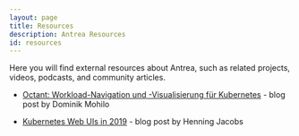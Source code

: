 ```yaml
---
layout: page
title: Resources
description: Antrea Resources
id: resources
---
```

Here you will find external resources about Antrea, such as related projects, videos, podcasts, and community articles.

* [Octant: Workload-Navigation und -Visualisierung für Kubernetes](https://jaxenter.de/octant-vmware-kubernetes-workload-86300) - blog post by Dominik Mohilo 

* [Kubernetes Web UIs in 2019](https://srcco.de/posts/kubernetes-web-uis-in-2019.html) - blog post by Henning Jacobs 

